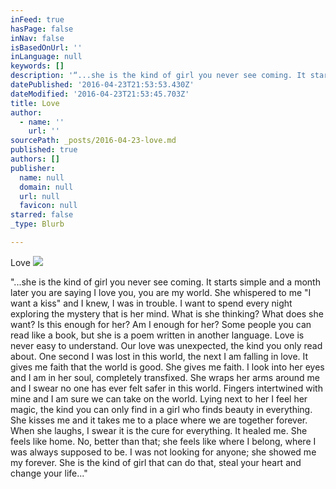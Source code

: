 ```yaml
---
inFeed: true
hasPage: false
inNav: false
isBasedOnUrl: ''
inLanguage: null
keywords: []
description: '“...she is the kind of girl you never see coming. It starts simple and a month later you are saying I love you, you are my world. She whispered to me "I want a kiss" and I knew, I was in trouble. I want to spend every night exploring the mystery that is her mind. What is she thinking? What does she want? Is this enough for her? Am I enough for her? Some people you can read like a book, but she is a poem written in another language. Love is never easy to understand. Our love was unexpected, the kind you only read about. One second I was lost in this world, the next I am falling in love. It gives me faith that the world is good. She gives me faith. I look into her eyes and I am in her soul, completely transfixed. She wraps her arms around me and I swear no one has ever felt safer in this world. Fingers intertwined with mine and I am sure we can take on the world. Lying next to her I feel her magic, the kind you can only find in a girl who finds beauty in everything. She kisses me and it takes me to a place where we are together forever. When she laughs, I swear it is the cure for everything. It healed me. She feels like home. No, better than that; she feels like where I belong, where I was always supposed to be. I was not looking for anyone; she showed me my forever. She is the kind of girl that can do that, steal your heart and change your life...”'
datePublished: '2016-04-23T21:53:53.430Z'
dateModified: '2016-04-23T21:53:45.703Z'
title: Love
author:
  - name: ''
    url: ''
sourcePath: _posts/2016-04-23-love.md
published: true
authors: []
publisher:
  name: null
  domain: null
  url: null
  favicon: null
starred: false
_type: Blurb

---
```

Love
![](https://s3-us-west-2.amazonaws.com/the-grid-img/p/38767b02d04f8e038d1156dec22b147c3fb55e99.jpg)

"...she is the kind of girl you never see coming. It starts simple and a month later you are saying I love you, you are my world. She whispered to me "I want a kiss" and I knew, I was in trouble. I want to spend every night exploring the mystery that is her mind. What is she thinking? What does she want? Is this enough for her? Am I enough for her? Some people you can read like a book, but she is a poem written in another language. Love is never easy to understand. Our love was unexpected, the kind you only read about. One second I was lost in this world, the next I am falling in love. It gives me faith that the world is good. She gives me faith. I look into her eyes and I am in her soul, completely transfixed. She wraps her arms around me and I swear no one has ever felt safer in this world. Fingers intertwined with mine and I am sure we can take on the world. Lying next to her I feel her magic, the kind you can only find in a girl who finds beauty in everything. She kisses me and it takes me to a place where we are together forever. When she laughs, I swear it is the cure for everything. It healed me. She feels like home. No, better than that; she feels like where I belong, where I was always supposed to be. I was not looking for anyone; she showed me my forever. She is the kind of girl that can do that, steal your heart and change your life..."